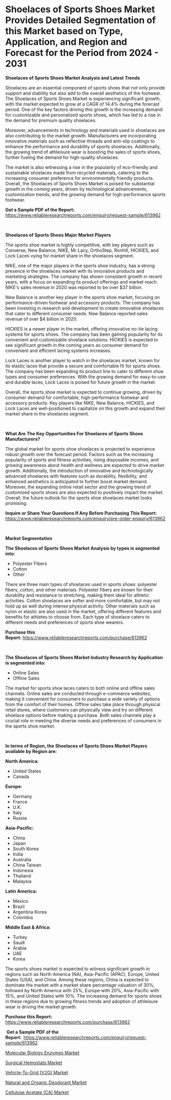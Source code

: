 <p><h1>Shoelaces of Sports Shoes Market Provides Detailed Segmentation of this Market based on Type, Application, and Region and Forecast for the Period from 2024 - 2031</h1></p><p><strong>Shoelaces of Sports Shoes Market Analysis and Latest Trends</strong></p>
<p><p>Shoelaces are an essential component of sports shoes that not only provide support and stability but also add to the overall aesthetics of the footwear. The Shoelaces of Sports Shoes Market is experiencing significant growth, with the market expected to grow at a CAGR of 14.4% during the forecast period. One of the key factors driving this growth is the increasing demand for customizable and personalized sports shoes, which has led to a rise in the demand for premium quality shoelaces.</p><p>Moreover, advancements in technology and materials used in shoelaces are also contributing to the market growth. Manufacturers are incorporating innovative materials such as reflective threads and anti-slip coatings to enhance the performance and durability of sports shoelaces. Additionally, the growing trend of athleisure wear is boosting the sales of sports shoes, further fueling the demand for high-quality shoelaces.</p><p>The market is also witnessing a rise in the popularity of eco-friendly and sustainable shoelaces made from recycled materials, catering to the increasing consumer preference for environmentally friendly products. Overall, the Shoelaces of Sports Shoes Market is poised for substantial growth in the coming years, driven by technological advancements, customization trends, and the growing demand for high-performance sports footwear.</p></p>
<p><strong>Get a Sample PDF of the Report:&nbsp;</strong> <a href="https://www.reliableresearchreports.com/enquiry/request-sample/613962">https://www.reliableresearchreports.com/enquiry/request-sample/613962</a></p>
<p>&nbsp;</p>
<p><strong>Shoelaces of Sports Shoes Major Market Players</strong></p>
<p><p>The sports shoe market is highly competitive, with key players such as Converse, New Balance, NIKE, Mr Lacy, OrthoStep, Ronhill, HICKIES, and Lock Laces vying for market share in the shoelaces segment. </p><p>NIKE, one of the major players in the sports shoe industry, has a strong presence in the shoelaces market with its innovative products and marketing strategies. The company has shown consistent growth in recent years, with a focus on expanding its product offerings and market reach. NIKE's sales revenue in 2020 was reported to be over $37 billion.</p><p>New Balance is another key player in the sports shoe market, focusing on performance-driven footwear and accessory products. The company has been investing in research and development to create innovative shoelaces that cater to different consumer needs. New Balance reported sales revenue of over $4 billion in 2020.</p><p>HICKIES is a newer player in the market, offering innovative no-tie lacing systems for sports shoes. The company has been gaining popularity for its convenient and customizable shoelace solutions. HICKIES is expected to see significant growth in the coming years as consumer demand for convenient and efficient lacing systems increases.</p><p>Lock Laces is another player to watch in the shoelaces market, known for its elastic laces that provide a secure and comfortable fit for sports shoes. The company has been expanding its product line to cater to different shoe types and consumer preferences. With the growing demand for easy-to-use and durable laces, Lock Laces is poised for future growth in the market.</p><p>Overall, the sports shoe market is expected to continue growing, driven by consumer demand for comfortable, high-performance footwear and accessory products. Key players like NIKE, New Balance, HICKIES, and Lock Laces are well-positioned to capitalize on this growth and expand their market share in the shoelaces segment.</p></p>
<p>&nbsp;</p>
<p><strong>What Are The Key Opportunities For Shoelaces of Sports Shoes Manufacturers?</strong></p>
<p><p>The global market for sports shoe shoelaces is projected to experience robust growth over the forecast period. Factors such as the increasing popularity of sports and fitness activities, rising disposable incomes, and growing awareness about health and wellness are expected to drive market growth. Additionally, the introduction of innovative and technologically advanced shoelaces with features such as durability, flexibility, and enhanced aesthetics is anticipated to further boost market demand. Moreover, the expanding online retail sector and the growing trend of customized sports shoes are also expected to positively impact the market. Overall, the future outlook for the sports shoe shoelaces market looks promising.</p></p>
<p><strong>Inquire or Share Your Questions If Any Before Purchasing This Report:</strong> <a href="https://www.reliableresearchreports.com/enquiry/pre-order-enquiry/613962">https://www.reliableresearchreports.com/enquiry/pre-order-enquiry/613962</a></p>
<p>&nbsp;</p>
<p><strong>Market Segmentation</strong></p>
<p><strong>The Shoelaces of Sports Shoes Market Analysis by types is segmented into:</strong></p>
<p><ul><li>Polyester Fibers</li><li>Cotton</li><li>Other</li></ul></p>
<p><p>There are three main types of shoelaces used in sports shoes: polyester fibers, cotton, and other materials. Polyester fibers are known for their durability and resistance to stretching, making them ideal for athletic activities. Cotton shoelaces are softer and more comfortable, but may not hold up as well during intense physical activity. Other materials such as nylon or elastic are also used in the market, offering different features and benefits for athletes to choose from. Each type of shoelace caters to different needs and preferences of sports shoe wearers.</p></p>
<p><strong>Purchase this Report:&nbsp;</strong><a href="https://www.reliableresearchreports.com/purchase/613962">https://www.reliableresearchreports.com/purchase/613962</a></p>
<p>&nbsp;</p>
<p><strong>The Shoelaces of Sports Shoes Market Industry Research by Application is segmented into:</strong></p>
<p><ul><li>Online Sales</li><li>Offline Sales</li></ul></p>
<p><p>The market for sports shoe laces caters to both online and offline sales channels. Online sales are conducted through e-commerce websites, making it convenient for consumers to purchase a wide variety of options from the comfort of their homes. Offline sales take place through physical retail stores, where customers can physically view and try on different shoelace options before making a purchase. Both sales channels play a crucial role in meeting the diverse needs and preferences of consumers in the sports shoe market.</p></p>
<p>&nbsp;</p>
<p><strong>In terms of Region, the Shoelaces of Sports Shoes Market Players available by Region are:</strong></p>
<p>
    <p> <strong> North America: </strong>
        <ul>
            <li>United States</li>
            <li>Canada</li>
        </ul>
        </p> 
    <p> <strong> Europe: </strong>
        <ul>
            <li>Germany</li>
            <li>France</li>
            <li>U.K.</li>
            <li>Italy</li>
            <li>Russia</li>
        </ul>
        </p> 
    <p> <strong> Asia-Pacific: </strong>
        <ul>
            <li>China</li>
            <li>Japan</li>
            <li>South Korea</li>
            <li>India</li>
            <li>Australia</li>
            <li>China Taiwan</li>
            <li>Indonesia</li>
            <li>Thailand</li>
            <li>Malaysia</li>
        </ul>
        </p> 
    <p> <strong> Latin America: </strong>
        <ul>
            <li>Mexico</li>
            <li>Brazil</li>
            <li>Argentina Korea</li>
            <li>Colombia</li>
        </ul>
        </p> 
    <p> <strong> Middle East & Africa: </strong>
        <ul>
            <li>Turkey</li>
            <li>Saudi</li>
            <li>Arabia</li>
            <li>UAE</li>
            <li>Korea</li>
        </ul>
    </p>
    </p>
<p><p>The sports shoes market is expected to witness significant growth in regions such as North America (NA), Asia-Pacific (APAC), Europe, United States (USA), and China. Among these regions, China is expected to dominate the market with a market share percentage valuation of 30%, followed by North America with 25%, Europe with 20%, Asia-Pacific with 15%, and United States with 10%. The increasing demand for sports shoes in these regions due to growing fitness trends and adoption of athleisure wear is driving the market growth.</p></p>
<p><strong>Purchase this Report: </strong><a href="https://www.reliableresearchreports.com/purchase/613962">https://www.reliableresearchreports.com/purchase/613962</a></p>
<p>&nbsp;<strong>Get a Sample PDF of the Report:&nbsp;&nbsp;</strong><a href="https://www.reliableresearchreports.com/enquiry/request-sample/613962">https://www.reliableresearchreports.com/enquiry/request-sample/613962</a></p>
<p><strong></strong></p>
<p><p><a href="https://medium.com/@marcosratke/molecular-biology-enzymes-market-share-evolution-and-market-growth-trends-2024-2031-504227748e72">Molecular Biology Enzymes Market</a></p><p><a href="https://medium.com/@marcosratke/surgical-hemostats-market-competitive-analysis-market-trends-and-forecast-to-2031-e6313cc8e043">Surgical Hemostats Market</a></p><p><a href="https://github.com/julyju69/Market-Research-Report-List-2/blob/main/vehicle-to-grid-v2g-market.md">Vehicle-To-Grid (V2G) Market</a></p><p><a href="https://medium.com/@marcosratke/natural-and-organic-deodorant-nbsp-market-focuses-on-market-share-size-and-projected-forecast-till-90ddc967ff15">Natural and Organic Deodorant Market</a></p><p><a href="https://github.com/gdfhhhj/Market-Research-Report-List-3/blob/main/cellulose-acetate-ca-market.md">Cellulose Acetate (CA) Market</a></p></p>